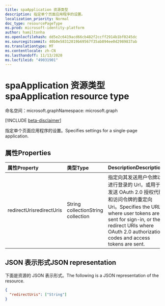 ```yaml
---
title: spaApplication 资源类型
description: 指定单个页面应用程序的设置。
localization_priority: Normal
doc_type: resourcePageType
ms.prod: microsoft-identity-platform
author: hamiltonha
ms.openlocfilehash: dd5e2c6419acd66cb482f2ccff2914b1bf0245dc
ms.sourcegitcommit: 40b0e58312819b69567f35ab894ee0d2989837ab
ms.translationtype: MT
ms.contentlocale: zh-CN
ms.lasthandoff: 11/13/2020
ms.locfileid: "49031901"
---
```

# <a name="spaapplication-resource-type"></a><span data-ttu-id="cd10e-103">spaApplication 资源类型</span><span class="sxs-lookup"><span data-stu-id="cd10e-103">spaApplication resource type</span></span>

<span data-ttu-id="cd10e-104">命名空间：microsoft.graph</span><span class="sxs-lookup"><span data-stu-id="cd10e-104">Namespace: microsoft.graph</span></span>

[!INCLUDE [beta-disclaimer](../../includes/beta-disclaimer.md)]

<span data-ttu-id="cd10e-105">指定单个页面应用程序的设置。</span><span class="sxs-lookup"><span data-stu-id="cd10e-105">Specifies settings for a single-page application.</span></span>

## <a name="properties"></a><span data-ttu-id="cd10e-106">属性</span><span class="sxs-lookup"><span data-stu-id="cd10e-106">Properties</span></span>

| <span data-ttu-id="cd10e-107">属性</span><span class="sxs-lookup"><span data-stu-id="cd10e-107">Property</span></span> | <span data-ttu-id="cd10e-108">类型</span><span class="sxs-lookup"><span data-stu-id="cd10e-108">Type</span></span> | <span data-ttu-id="cd10e-109">Description</span><span class="sxs-lookup"><span data-stu-id="cd10e-109">Description</span></span> |
|:---------|:-----|:------------|
| <span data-ttu-id="cd10e-110">redirectUris</span><span class="sxs-lookup"><span data-stu-id="cd10e-110">redirectUris</span></span> | <span data-ttu-id="cd10e-111">String collection</span><span class="sxs-lookup"><span data-stu-id="cd10e-111">String collection</span></span> | <span data-ttu-id="cd10e-112">指定向其发送用户令牌以进行登录的 Url，或用于发送 OAuth 2.0 授权代码和访问令牌的重定向 Uri。</span><span class="sxs-lookup"><span data-stu-id="cd10e-112">Specifies the URLs where user tokens are sent for sign-in, or the redirect URIs where OAuth 2.0 authorization codes and access tokens are sent.</span></span> |

## <a name="json-representation"></a><span data-ttu-id="cd10e-113">JSON 表示形式</span><span class="sxs-lookup"><span data-stu-id="cd10e-113">JSON representation</span></span>
<span data-ttu-id="cd10e-114">下面是资源的 JSON 表示形式。</span><span class="sxs-lookup"><span data-stu-id="cd10e-114">The following is a JSON representation of the resource.</span></span>

<!-- {
  "blockType": "resource",
  "optionalProperties": [
  ],
  "@odata.type": "microsoft.graph.spaApplication"
}-->

```json
{
  "redirectUris": ["String"]
}
```
